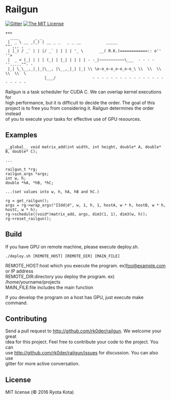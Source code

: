 # Railgun

[![Gitter](https://badges.gitter.im/rk0der/railgun.svg)](https://gitter.im/rk0der/railgun?utm_source=badge&utm_medium=badge&utm_campaign=pr-badge)
[![The MIT License](https://img.shields.io/badge/license-MIT-orange.svg?style=flat-square)](http://opensource.org/licenses/MIT)


```
+++
  ____       _ _                   
 |  _ \ __ _(_) | __ _ _   _ _ __           _____                   ""',,. ,
 | |_) / _` | | |/ _` | | | | '_ \       __( R.K.)============:: o''        ''>
 |  _ < (_| | | | (_| | |_| | | | | - -_|~~~~~~~~~~~\___  - - - -''.....""- -
 |_| \_\__,_|_|_|\__, |\__,_|_| |_| \\ \o-o_o-o_o-o_o-o_\ \\  \\  \\  \\  \\  \
                 |___/                - - - - - - - - - - - - - - - - - - - - -
```

Railgun is a task scheduler for CUDA C. We can overlap kernel executions for  
high performance, but it is difficult to decide the order. The goal of this  
project is to free you from considering it. Railgun determines the order instead  
of you to execute your tasks for effective use of GPU resources.  

## Examples
```
__global__ void matrix_add(int width, int height, double* A, double* B, double* C);

...

railgun_t *rg;
railgun_args *args;
int w, h;
double *hA, *hB, *hC;

...(set values into w, h, hA, hB and hC.)

rg = get_railgun();
args = rg->wrap_args("IIdd|d", w, 1, h, 1, hostA, w * h, hostB, w * h, hostC, w * h); 
rg->schedule((void*)matrix_add, args, dim3(1, 1), dim3(w, h));
rg->reset_railgun();
```

## Build
If you have GPU on remote machine, please execute deploy.sh.  
```
./deploy.sh [REMOTE_HOST] [REMOTE_DIR] [MAIN_FILE]
```
REMOTE_HOST:host which you execute the program. ex)foo@example.com or IP address   
REMOTE_DIR:directory you deploy the program. ex) /home/yourname/projects  
MAIN_FILE:file includes the main function  

If you develop the program on a host has GPU, just execute make command.  

## Contributing
Send a pull request to <http://github.com/rk0der/railgun>. We welcome your great  
idea for this project. Feel free to contribute your code to the project. You can  
use <http://github.com/rk0der/railgun/issues> for discussion. You can also use  
gitter for more active conversation.  

## License

MIT license (© 2016 Ryota Kota)
